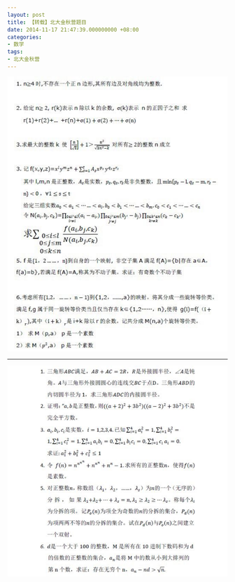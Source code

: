 ```yaml
---
layout: post
title: 【转载】北大金秋营题目
date: 2014-11-17 21:47:39.000000000 +08:00
categories:
- 数学
tags:
- 北大金秋营
---
```


![enter image description here](/assets/b32914dfa9ec8a13aa6514b5f403918fa0ecc06a.jpg)

* * *

![enter image description here](/assets/b663d5160924ab18e8f4a16236fae6cd7a890b8e.jpg)